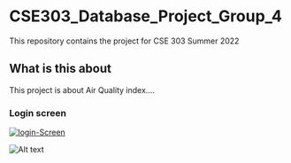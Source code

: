 # CSE303_Database_Project_Group_4
This repository contains the project for CSE 303 Summer 2022

## What is this about

This project is about Air Quality index....


### Login screen
<a href="https://ibb.co/jTy4pf2"><img src="https://i.ibb.co/jTy4pf2/login-Screen.png" alt="login-Screen" style ></a>

<img
  src="https://i.ibb.co/jTy4pf2/login-Screen.png"
  alt="Alt text"
  title="Optional title"
  style="display: inline-block; max-width: auto;
  height: auto;">